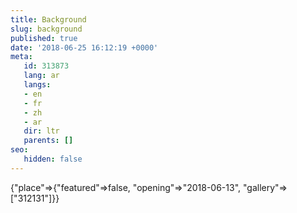 ```yaml
---
title: Background
slug: background
published: true
date: '2018-06-25 16:12:19 +0000'
meta:
   id: 313873
   lang: ar
   langs:
   - en
   - fr
   - zh
   - ar
   dir: ltr
   parents: []
seo:
   hidden: false
---
```


{"place"=>{"featured"=>false, "opening"=>"2018-06-13", "gallery"=>["312131"]}}